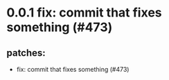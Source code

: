 # 0.0.1 fix: commit that fixes something (#473)

## patches:
* fix: commit that fixes something (#473)

